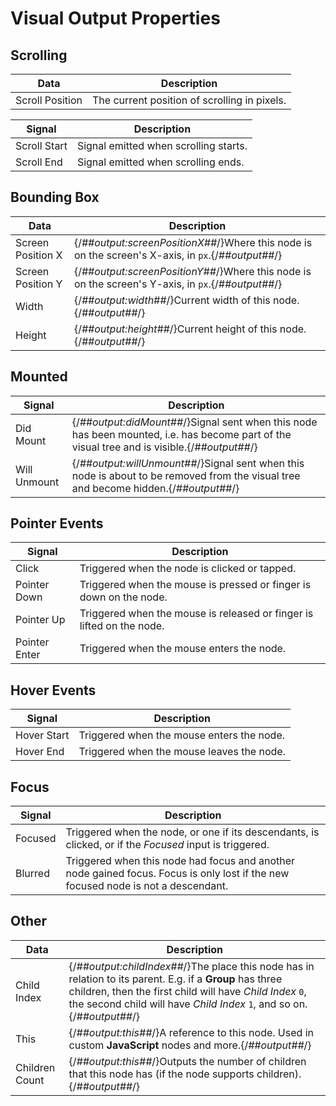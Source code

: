 # Visual Output Properties

## Scrolling

| Data                                              | Description                                  |
| ------------------------------------------------- | -------------------------------------------- |
| <span className="ndl-data">Scroll Position</span> | The current position of scrolling in pixels. |

| Signal                                           | Description                           |
| ------------------------------------------------ | ------------------------------------- |
| <span className="ndl-signal">Scroll Start</span> | Signal emitted when scrolling starts. |
| <span className="ndl-signal">Scroll End</span>   | Signal emitted when scrolling ends.   |

## Bounding Box

| Data                                                | Description                                                                                 |
| --------------------------------------------------- | ------------------------------------------------------------------------------------------- |
| <span className="ndl-data">Screen Position X</span> | {/*##output:screenPositionX##*/}Where this node is on the screen's X-axis, in `px`.{/*##output##*/} |
| <span className="ndl-data">Screen Position Y</span> | {/*##output:screenPositionY##*/}Where this node is on the screen's Y-axis, in `px`.{/*##output##*/} |
| <span className="ndl-data">Width</span>             | {/*##output:width##*/}Current width of this node.{/*##output##*/}                                   |
| <span className="ndl-data">Height</span>            | {/*##output:height##*/}Current height of this node.{/*##output##*/}                                 |

## Mounted

| Signal                                           | Description                                                                                                                           |
| ------------------------------------------------ | ------------------------------------------------------------------------------------------------------------------------------------- |
| <span className="ndl-signal">Did Mount</span>    | {/*##output:didMount##*/}Signal sent when this node has been mounted, i.e. has become part of the visual tree and is visible.{/*##output##*/} |
| <span className="ndl-signal">Will Unmount</span> | {/*##output:willUnmount##*/}Signal sent when this node is about to be removed from the visual tree and become hidden.{/*##output##*/}         |

## Pointer Events

| Signal                                            | Description                                                           |
| ------------------------------------------------- | --------------------------------------------------------------------- |
| <span className="ndl-signal">Click</span>         | Triggered when the node is clicked or tapped.                         |
| <span className="ndl-signal">Pointer Down</span>  | Triggered when the mouse is pressed or finger is down on the node.    |
| <span className="ndl-signal">Pointer Up</span>    | Triggered when the mouse is released or finger is lifted on the node. |
| <span className="ndl-signal">Pointer Enter</span> | Triggered when the mouse enters the node.                             |

## Hover Events

| Signal                                          | Description                               |
| ----------------------------------------------- | ----------------------------------------- |
| <span className="ndl-signal">Hover Start</span> | Triggered when the mouse enters the node. |
| <span className="ndl-signal">Hover End</span>   | Triggered when the mouse leaves the node. |

## Focus

| Signal                                      | Description                                                                                                                       |
| ------------------------------------------- | --------------------------------------------------------------------------------------------------------------------------------- |
| <span className="ndl-signal">Focused</span> | Triggered when the node, or one if its descendants, is clicked, or if the _Focused_ input is triggered.                           |
| <span className="ndl-signal">Blurred</span> | Triggered when this node had focus and another node gained focus. Focus is only lost if the new focused node is not a descendant. |

## Other

| Data                                             | Description                                                                                                                                                                                                                              |
| ------------------------------------------------ | ---------------------------------------------------------------------------------------------------------------------------------------------------------------------------------------------------------------------------------------- |
| <span className="ndl-data">Child Index</span>    | {/*##output:childIndex##*/}The place this node has in relation to its parent. E.g. if a **Group** has three children, then the first child will have _Child Index_ `0`, the second child will have _Child Index_ `1`, and so on.{/*##output##*/} |
| <span className="ndl-data">This</span>           | {/*##output:this##*/}A reference to this node. Used in custom **JavaScript** nodes and more.{/*##output##*/}                                                                                                                                     |
| <span className="ndl-data">Children Count</span> | {/*##output:this##*/}Outputs the number of children that this node has (if the node supports children).{/*##output##*/}                                                                                                                          |
